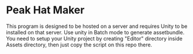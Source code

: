 # Peak Hat Maker

This program is designed to be hosted on a server and requires Unity to be installed on that server. Use unity in Batch mode to generate assetbundle.
You need to setup your Unity project by creating "Editor" directory inside Assets directory, then just copy the script on this repo there.
